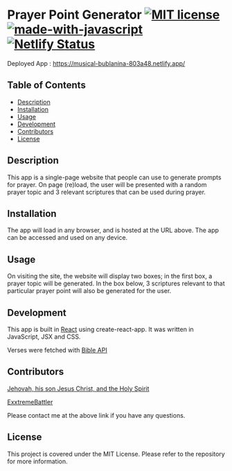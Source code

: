 # Prayer Point Generator [![MIT license](https://img.shields.io/badge/License-MIT-blue.svg)](https://lbesson.mit-license.org/) [![made-with-javascript](https://img.shields.io/badge/Made%20with-JavaScript-1f425f.svg)](https://www.javascript.com) [![Netlify Status](https://api.netlify.com/api/v1/badges/aacff139-0dde-4af6-9d48-f94dc43cd43b/deploy-status)](https://app.netlify.com/sites/musical-bublanina-803a48/deploys)

Deployed App : https://musical-bublanina-803a48.netlify.app/

## Table of Contents 
 
- [Description](#description) 
- [Installation](#installation) 
- [Usage](#usage) 
- [Development](#development) 
- [Contributors](#contributors) 
- [License](#license)  

## Description 

This app is a single-page website that people can use to generate prompts for prayer. On page (re)load, the user will be presented with a random prayer topic and 3 relevant scriptures that can be used during prayer.


## Installation 
The app will load in any browser, and is hosted at the URL above. The app can be accessed and used on any device.



## Usage 
On visiting the site, the website will display two boxes; in the first box, a prayer topic will be generated. In the box below, 3 scriptures relevant to that particular prayer point will also be generated for the user.

## Development

This app is built in [React](https://react.dev/) using create-react-app. It was written in JavaScript, JSX and CSS.

Verses were fetched with [Bible API](https://bible-api.com/)

## Contributors 

[Jehovah, his son Jesus Christ, and the Holy Spirit](https://whojesusis.com/)

[ExxtremeBattler](https://github.com/ExxtremeBattler)

Please contact me at the above link if you have any questions.
 
## License 
This project is covered under the MIT License. Please refer to the repository for more information.
